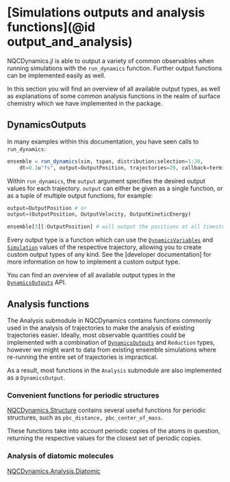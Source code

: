 # [Simulations outputs and analysis functions](@id output_and_analysis)

NQCDynamics.jl is able to output a variety of common observables when running simulations with the `run_dynamics` function. Further output functions can be implemented easily as well. 

In this section you will find an overview of all available output types, as well as explanations of some common analysis functions in the realm of surface chemistry which we have implemented in the package. 

## DynamicsOutputs

In many examples within this documentation, you have seen calls to `run_dynamics`:

```julia
ensemble = run_dynamics(sim, tspan, distribution;selection=1:20,
    dt=0.1u"fs", output=OutputPosition, trajectories=20, callback=terminate)
```

Within `run_dynamics`, the `output` argument specifies the desired output values for each trajectory. `output` can either be given as a single function, or as a tuple of multiple output functions, for example:

```julia
output=OutputPosition # or
output=(OutputPosition, OutputVelocity, OutputKineticEnergy)

ensemble[3][:OutputPosition] # will output the positions at all timesteps in trajectory 3
```

Every output type is a function which can use the [`DynamicsVariables`](@ref) and [`Simulation`](@ref) values of the respective trajectory, allowing you to create custom output types of any kind. See the [developer documentation] for more information on how to implement a custom output type. 

You can find an overview of all available output types in the [`DynamicsOutputs`](@ref) API. 

## Analysis functions

The Analysis submodule in NQCDynamics contains functions commonly used in the analysis of trajectories to make the analysis of existing trajectories easier. 
Ideally, most observable quantities could be implemented with a combination of [`DynamicsOutputs`](@ref) and `Reduction` types, however we might want to data from existing ensemble simulations where re-running the entire set of trajectories is impractical. 

As a result, most functions in the `Analysis` submodule are also implemented as a `DynamicsOutput`. 

### Convenient functions for periodic structures
[NQCDynamics.Structure](@ref) contains several useful functions for periodic structures, such as `pbc_distance, pbc_center_of_mass`. 

These functions take into account periodic copies of the atoms in question, returning the respective values for the closest set of periodic copies. 

### Analysis of diatomic molecules
[NQCDynamics.Analysis.Diatomic](@ref) 
